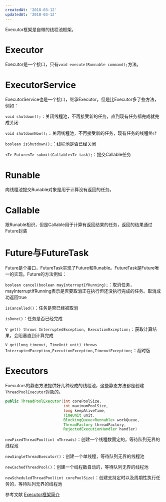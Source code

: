 ```yaml
---
createdAt: '2018-03-12'
updatedAt: '2018-03-12'
---
```

Executor框架是自带的线程池框架。

# Executor
Executor是一个接口，只有`void execute(Runnable command);`方法。

<!--more-->

# ExecutorService
ExecutorService也是一个接口，继承Executor。但是比Executor多了些方法，例如：

`void shutdown();`：关闭线程池，不再接受新的任务，直到现有任务都完成就完成关闭

`void shutdownNow();`：关闭线程池，不再接受新的任务，现有任务的线程终止

`boolean isShutdown();`：线程池是否已经关闭

`<T> Future<T> submit(Callable<T> task);`：提交Callable任务

# Runable
向线程池提交Runable对象是用于计算没有返回的任务。

# Callable
跟Runable相识，但是Callable用于计算有返回结果的任务，返回的结果通过Future封装

# Future与FutureTask
Future是个接口，FutureTask实现了Future和Runable。FutureTask是Future唯一的实现。Future的方法例如：

`boolean cancel(boolean mayInterruptIfRunning);`：取消任务，mayInterruptIfRunning表示是否要取消正在执行但还没执行完成的任务。取消成功返回true

`isCancelled()`：任务是否已经被取消

`isDone()`：任务是否已经完成

`V get() throws InterruptedException, ExecutionException;`：获取计算结果，会阻塞直到计算完成

`V get(long timeout, TimeUnit unit) throws InterruptedException,ExecutionException,TimeoutException;`：超时版

# Executors
Executors的静态方法提供好几种现成的线程池，这些静态方法都是创建`ThreadPoolExecutor`对象的。
```java
public ThreadPoolExecutor(int corePoolSize,
                          int maximumPoolSize,
                          long keepAliveTime,
                          TimeUnit unit,
                          BlockingQueue<Runnable> workQueue,
                          ThreadFactory threadFactory,
                          RejectedExecutionHandler handler)
```

`newFixedThreadPool(int nThreads)`：创建一个线程数固定的，等待队列无界的线程池

`newSingleThreadExecutor()`：创建一个单线程，等待队列无界的线程池

`newCachedThreadPool()`：创建一个线程数自动的，等待队列无界的线程池

`newScheduledThreadPool(int corePoolSize)`：创建支持定时以及周期性执行任务的，等待队列无界的线程池

参考文献
[Executor框架简介](https://www.jianshu.com/p/8826a459471f "Executor框架简介")